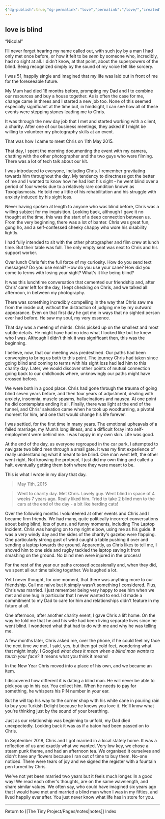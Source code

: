 ```yaml
---
{"dg-publish":true,"dg-permalink":"love","permalink":"/love/","created":"","updated":""}
---
```



## love is blind

“Nicola!”

I’ll never forget hearing my name called out, with such joy by a man I had only met once before, or how it felt to be _seen_ by someone who, incredibly, had no sight at all. I didn't know, at that point, about the superpowers of the blind. Being recognized simply by the sound of my voice felt like sorcery.

I was 51, happily single and imagined that my life was laid out in front of me for the foreseeable future.

My Mum had died 18 months before, prompting my Dad and I to combine our resources and buy a house together. As is often the case for me, change came in threes and I started a new job too. None of this seemed especially significant at the time but, in hindsight, I can see how all of these events were stepping stones leading me to Chris.

It was through the new day job that I met and started working with a client, a charity. After one of our business meetings, they asked if I might be willing to volunteer my photography skills at an event.

That was how I came to meet Chris on 11th May 2015. 

That day, I spent the morning documenting the event with my camera, chatting with the other photographer and the two guys who were filming. There was a lot of tech talk about our kit. 

I was introduced to everyone, including Chris. I remember gravitating towards him throughout the day. My tendency to directness got the better of me and I wanted to know how he had lost his sight - he went blind over a period of four weeks due to a relatively rare condition known as Toxoplasmosis. He told me a little of his rehabilitation and his struggle with anxiety induced by his sight loss.

Never having spoken at length to anyone who was blind before, Chris was a willing subject for my inquisition. Looking back, although I gave it no thought at the time, this was the start of a deep connection between us. From the very beginning, there was a lot of banter. Chris was great fun, gung ho, and a self-confessed cheeky chappy who wore his disability lightly.

I had fully intended to sit with the other photographer and film crew at lunch time. But their table was full. The only empty seat was next to Chris and his support worker. 

Over lunch Chris felt the full force of my curiosity. How do you send text messages? Do you use email? How do you use your cane? How did you come to terms with losing your sight? What's it like being blind?

It was this lunchtime conversation that cemented our friendship and, after Chris' carer left for the day, I kept checking on Chris, and we talked all afternoon, in between my photography. 

There was something incredibly compelling in the way that Chris saw me from the inside out, without the distraction of judging me by my outward appearance. Even on that first day he got me in ways that no sighted person ever had before. He saw my soul, my very essence.

That day was a meeting of minds. Chris picked up on the smallest and most subtle details. He might have had no idea what I looked like but he knew who I was. Although I didn't think it was significant then, this was the beginning.

I believe, now, that our meeting was predestined. Our paths had been converging to bring us both to this point. The journey Chris had taken since going blind and coming to terms with his sight loss had led him to this charity day. Later, we would discover other points of mutual connection going back to our childhoods where, unknowingly our paths might have crossed before.

We were both in a good place. Chris had gone through the trauma of going blind seven years before, and then four years of adjustment, dealing with anxiety, insomnia, muscle spasms, hallucinations and nausea. At one point he did contemplate ending it all. Finally, there was light at the end of the tunnel, and Chris' salvation came when he took up woodturning, a pivotal moment for him, and one that would change his life forever.

I was settled, for the first time in many years. The emotional upheavals of a failed marriage, my Mum’s long illness, and a difficult foray into self-employment were behind me. I was happy in my own skin. Life was good.

At the end of the day, as everyone regrouped in the car park, I attempted to navigate two blind men through a small gate. It was my first experience of really understanding what it meant to be blind. One man went left, the other went right. Not knowing the protocol, I just did my own thing and called a halt, eventually getting them both where they were meant to be.

This is what I wrote in my diary that day.

>May 11th, 2015

>Went to charity day. Met Chris. Lovely guy. Went blind in space of 4 weeks 7 years ago. Really liked him. Tried to take 2 blind men to the cars at the end of the day - a bit like herding cats!

Over the following months I volunteered at other events and Chris and I became firm friends. We had many, quite politically incorrect conversations about being blind, lots of puns, and funny moments, including The Laptop Incident. Chris was hanging on to my right elbow, using me as his guide. It was a very windy day and the sides of the charity's gazebo were flapping. One particularly strong gust of wind caught a table pushing it over and sending a laptop towards the ground. Apparently, as Chris likes to tell me, I shoved him to one side and rugby tackled the laptop saving it from smashing on the ground. No blind men were injured in the process! 

For the rest of the year our paths crossed occasionally and, when they did, we spent all our time talking together. We laughed a lot. 

Yet I never thought, for one moment, that there was anything more to our friendship. Call me naive but it simply wasn’t something I considered. Plus, Chris was married. I just remember being very happy to see him when we met and one hug in particular that I never wanted to end. I’d made a commitment to my Dad to care for him and relationships didn't feature in my future at all.

One afternoon, after another charity event, I gave Chris a lift home. On the way he told me that he and his wife had been living separate lives since he went blind. I wondered what that had to do with me and why he was telling me.

A few months later, Chris asked me, over the phone, if he could feel my face the next time we met. I said, yes, but then got cold feet, wondering what that might imply. I Googled _what does it mean when a blind man wants to touch your face?_ It means what you think it means!

In the New Year Chris moved into a place of his own, and we became an item.

I discovered how different it is dating a blind man. He will never be able to pick you up in his car. You collect him. When he needs to pay for something, he whispers his PIN number in your ear.

But he will tap his way to the corner shop with his white cane in pouring rain to buy you Turkish Delight because he knows you love it. He'll know what you're thinking just by the sound of your breathing.

Just as our relationship was beginning to unfold, my Dad died unexpectedly. Looking back it was as if a baton had been passed on to Chris. 

In September 2018, Chris and I got married in a local stately home. It was a reflection of us and exactly what we wanted. Very low key, we chose a steam punk theme, and had an afternoon tea. We organised it ourselves and didn't have any flowers because I ran out of time to buy them. No-one noticed. There were tears of joy and we signed the register with a fountain pen turned by Chris.

We've not yet been married two years but it feels much longer. In a good way! We read each other's thoughts, are on the same wavelength, and share similar values. We often say, who could have imagined six years ago that I would have met and married a blind man when I was in my fifties, and lived happily ever after. You just never know what life has in store for you.

---

Return to [[The Tiny Project/Pages/notes\|notes]] Index